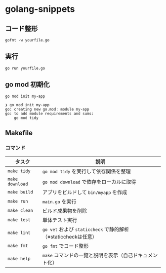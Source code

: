 # golang-snippets

## コード整形
```
gofmt -w yourfile.go
```

## 実行
```
go run yourfile.go
```

## go mod 初期化
```
go mod init my-app
```

```
❯ go mod init my-app
go: creating new go.mod: module my-app
go: to add module requirements and sums:
	go mod tidy
```

## Makefile

### コマンド
| タスク             | 説明                                                |
| --------------- | ------------------------------------------------- |
| `make tidy`     | `go mod tidy` を実行して依存関係を整理                        |
| `make download` | `go mod download` で依存をローカルに取得                     |
| `make build`    | アプリをビルドして `bin/myapp` を作成                         |
| `make run`      | `main.go` を実行                                     |
| `make clean`    | ビルド成果物を削除                                         |
| `make test`     | 単体テスト実行                                           |
| `make lint`     | `go vet` および `staticcheck` で静的解析（※staticcheckは任意） |
| `make fmt`      | `go fmt` でコード整形                                   |
| `make help`     | `make` コマンドの一覧と説明を表示（自己ドキュメント化）                   |
